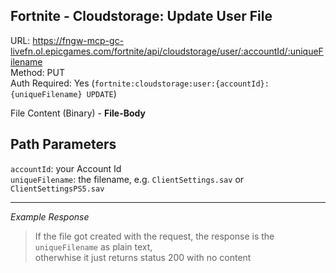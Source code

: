 ## Fortnite - Cloudstorage: Update User File

URL: https://fngw-mcp-gc-livefn.ol.epicgames.com/fortnite/api/cloudstorage/user/:accountId/:uniqueFilename \
Method: PUT \
Auth Required: Yes (`fortnite:cloudstorage:user:{accountId}:{uniqueFilename} UPDATE`)

File Content (Binary) - **File-Body**

## Path Parameters

`accountId`: your Account Id <br/>
`uniqueFilename`: the filename, e.g. `ClientSettings.sav` or `ClientSettingsPS5.sav`

---

_Example Response_

> If the file got created with the request, the response is the `uniqueFilename` as plain text, <br/>
> otherwhise it just returns status 200 with no content
